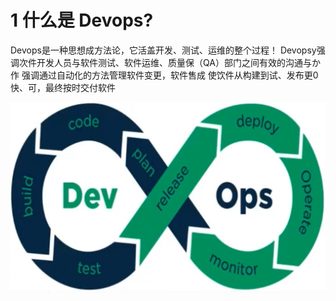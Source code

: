 # 1 什么是 Devops?

Devops是一种思想成方法论，它活盖开发、测试、运维的整个过程！
Devopsy强调次件开发人员与软件测试、软件运维、质量保（QA）部门之间有效的沟通与か作
强调通过自动化的方法管理软件变更，软件售成
使饮件从构建到试、发布更0快、可，最终按时交付软件

![image-20200813135549453](../../插图/image-20200813135549453.png)